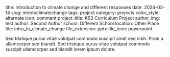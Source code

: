 title: Introduction to climate change and different responses
date: 2024-02-14
slug: introtoclimatechange
tags: project
category: projects
color_style: alternate
icon: comment
project_title: KS3 Curriculum Project
author_img: test
author: Second Author
school: Different School 
location: Other Place
file: intro_to_climate_change
file_extension: pptx
file_icon: powerpoint


<p>Sed tristique purus vitae volutpat commodo suscipit amet sed nibh. Proin a ullamcorper sed blandit. Sed tristique purus vitae volutpat commodo suscipit ullamcorper sed blandit lorem ipsum dolore.</p>
